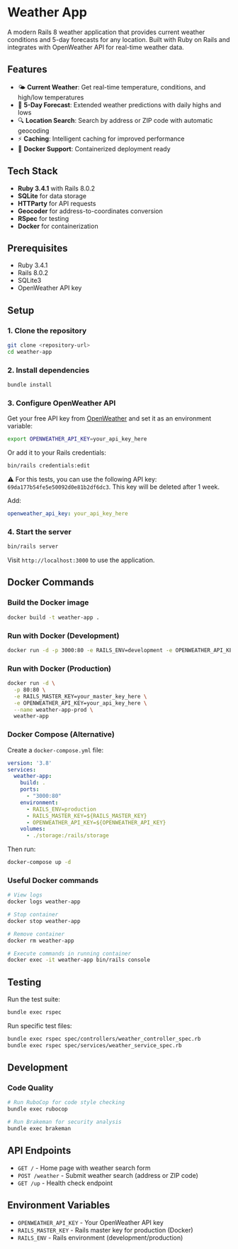 # Weather App

A modern Rails 8 weather application that provides current weather conditions and 5-day forecasts for any location. Built with Ruby on Rails and integrates with OpenWeather API for real-time weather data.

## Features

- 🌤️ **Current Weather**: Get real-time temperature, conditions, and high/low temperatures
- 📅 **5-Day Forecast**: Extended weather predictions with daily highs and lows
- 🔍 **Location Search**: Search by address or ZIP code with automatic geocoding
- ⚡ **Caching**: Intelligent caching for improved performance
- 🐳 **Docker Support**: Containerized deployment ready

## Tech Stack

- **Ruby 3.4.1** with Rails 8.0.2
- **SQLite** for data storage
- **HTTParty** for API requests
- **Geocoder** for address-to-coordinates conversion
- **RSpec** for testing
- **Docker** for containerization

## Prerequisites

- Ruby 3.4.1
- Rails 8.0.2
- SQLite3
- OpenWeather API key

## Setup

### 1. Clone the repository
```bash
git clone <repository-url>
cd weather-app
```

### 2. Install dependencies
```bash
bundle install
```

### 3. Configure OpenWeather API

Get your free API key from [OpenWeather](https://openweathermap.org/api) and set it as an environment variable:

```bash
export OPENWEATHER_API_KEY=your_api_key_here
```

Or add it to your Rails credentials:
```bash
bin/rails credentials:edit
```

⚠️ For this tests, you can use the following API key: `69da177b54fe5e50092d0e81b2df6dc3`. This key will be deleted after 1 week.

Add:
```yaml
openweather_api_key: your_api_key_here
```

### 4. Start the server
```bash
bin/rails server
```

Visit `http://localhost:3000` to use the application.

## Docker Commands

### Build the Docker image
```bash
docker build -t weather-app .
```

### Run with Docker (Development)
```bash
docker run -d -p 3000:80 -e RAILS_ENV=development -e OPENWEATHER_API_KEY=69da177b54fe5e50092d0e81b2df6dc3 weather-app
```

### Run with Docker (Production)
```bash
docker run -d \
  -p 80:80 \
  -e RAILS_MASTER_KEY=your_master_key_here \
  -e OPENWEATHER_API_KEY=your_api_key_here \
  --name weather-app-prod \
  weather-app
```

### Docker Compose (Alternative)
Create a `docker-compose.yml` file:
```yaml
version: '3.8'
services:
  weather-app:
    build: .
    ports:
      - "3000:80"
    environment:
      - RAILS_ENV=production
      - RAILS_MASTER_KEY=${RAILS_MASTER_KEY}
      - OPENWEATHER_API_KEY=${OPENWEATHER_API_KEY}
    volumes:
      - ./storage:/rails/storage
```

Then run:
```bash
docker-compose up -d
```

### Useful Docker commands
```bash
# View logs
docker logs weather-app

# Stop container
docker stop weather-app

# Remove container
docker rm weather-app

# Execute commands in running container
docker exec -it weather-app bin/rails console
```

## Testing

Run the test suite:
```bash
bundle exec rspec
```

Run specific test files:
```bash
bundle exec rspec spec/controllers/weather_controller_spec.rb
bundle exec rspec spec/services/weather_service_spec.rb
```

## Development

### Code Quality
```bash
# Run RuboCop for code style checking
bundle exec rubocop

# Run Brakeman for security analysis
bundle exec brakeman
```

## API Endpoints

- `GET /` - Home page with weather search form
- `POST /weather` - Submit weather search (address or ZIP code)
- `GET /up` - Health check endpoint

## Environment Variables

- `OPENWEATHER_API_KEY` - Your OpenWeather API key
- `RAILS_MASTER_KEY` - Rails master key for production (Docker)
- `RAILS_ENV` - Rails environment (development/production)
